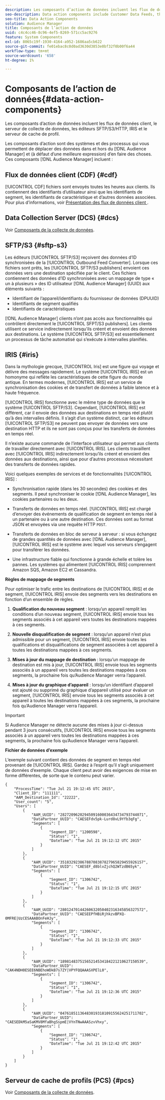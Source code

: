 ```yaml
---
description: Les composants d’action de données incluent les flux de données client, le serveur de collecte de données, les éditeurs SFTP/S3/HTTP, IRIS et le serveur de cache de profil.
seo-description: Data action components include Customer Data Feeds, the Data Collection Server, SFTP/S3/HTTP publishers, IRIS, and the Profile Cache Server.
seo-title: Data Action Components
solution: Audience Manager
title: Composants de l’action de données
uuid: c4c4cc46-8c96-4ef5-8269-571cc5ac9276
feature: System Components
exl-id: 8065c19f-1930-4164-a952-1686aa5cb622
source-git-commit: fe01ebac8c0d0ad3630d3853e0bf32f0b00f6a44
workflow-type: tm+mt
source-wordcount: '658'
ht-degree: 1%

---
```


# Composants de l’action de données{#data-action-components}

Les composants d’action de données incluent les flux de données client, le serveur de collecte de données, les éditeurs SFTP/S3/HTTP, IRIS et le serveur de cache de profil.

<!-- 

c_compact.xml

 -->

Les composants d’action sont des systèmes et des processus qui vous permettent de déplacer des données dans et hors du [!DNL Audience Manager] et (à défaut d’une meilleure expression) d’en faire des choses. Ces composants [!DNL Audience Manager] incluent :

## Flux de données client (CDF) {#cdf}

[!UICONTROL CDF] fichiers sont envoyés toutes les heures aux clients. Ils contiennent des identifiants d’utilisateur ainsi que les identifiants de segment, les identifiants de caractéristique et d’autres données associées. Pour plus d’informations, voir [ Présentation des flux de données client ](../../features/cdf-files.md).

## Data Collection Server (DCS) {#dcs}

Voir [Composants de la collecte de données](../../reference/system-components/components-data-collection.md).

## SFTP/S3 {#sftp-s3}

Les éditeurs [!UICONTROL SFTP/S3] reçoivent des données d’ID synchronisées de la [!UICONTROL Outbound Feed Converter]. Lorsque ces fichiers sont prêts, les [!UICONTROL SFTP/S3 publishers] envoient ces données vers une destination spécifiée par le client. Ces fichiers contiennent des données d’ID synchronisées avec un mappage de type « un à plusieurs » des ID utilisateur [!DNL Audience Manager] (UUID) aux éléments suivants :

* Identifiant de l’appareil/identifiants du fournisseur de données (DPUUID)
* Identifiants de segment qualifiés
* Identifiants de caractéristiques

[!DNL Audience Manager] clients n’ont pas accès aux fonctionnalités qui contrôlent directement le [!UICONTROL SFPT/S3 publishers]. Les clients utilisent ce service indirectement lorsqu’ils créent et envoient des données aux destinations. Le système [!UICONTROL SFTP/S3] est essentiellement un processus de tâche automatisé qui s’exécute à intervalles planifiés.

## IRIS {#iris}

Dans la mythologie grecque, [!UICONTROL Iris] est une figure qui voyage et délivre des messages rapidement. Le système [!UICONTROL IRIS] est un homonyme qui reflète les caractéristiques de cette figure du monde antique. En termes modernes, [!UICONTROL IRIS] est un service de synchronisation des cookies et de transfert de données à faible latence et à haute fréquence.

[!UICONTROL IRIS] fonctionne avec le même type de données que le système [!UICONTROL SFTP/S3]. Cependant, [!UICONTROL IRIS] est différent, car il envoie des données aux destinations en temps réel plutôt qu’à des intervalles définis. Il s’agit d’un système distinct, car les éditeurs [!UICONTROL SFTP/S3] ne peuvent pas envoyer de données vers une destination HTTP et ils ne sont pas conçus pour les transferts de données en temps réel.

Il n’existe aucune commande de l’interface utilisateur qui permet aux clients de travailler directement avec [!UICONTROL IRIS]. Les clients travaillent avec [!UICONTROL IRIS] indirectement lorsqu’ils créent et envoient des données aux destinations, ainsi que pour d’autres processus nécessitant des transferts de données rapides.

Voici quelques exemples de services et de fonctionnalités [!UICONTROL IRIS] :

* Synchronisation rapide (dans les 30 secondes) des cookies et des segments. Il peut synchroniser le cookie [!DNL Audience Manager], les cookies partenaires ou les deux.
* Transferts de données en temps réel. [!UICONTROL IRIS] est chargé d’envoyer des événements de qualification de segment en temps réel à un partenaire ou à une autre destination. Ces données sont au format JSON et envoyées via une requête HTTP `POST`.

* Transferts de données en bloc de serveur à serveur : si vous échangez de grandes quantités de données avec [!DNL Audience Manager], [!UICONTROL IRIS] est le système avec lequel vos serveurs s’engagent pour transférer les données.

* Une infrastructure fiable qui fonctionne à grande échelle et tolère les pannes. Les systèmes qui alimentent [!UICONTROL IRIS] comprennent Amazon SQS, Amazon EC2 et Cassandra.

**Règles de mappage de segments**

Pour optimiser le trafic entre les destinations de [!UICONTROL IRIS] et de segment, [!UICONTROL IRIS] envoie des segments vers les destinations en fonction d’un ensemble de règles.

1. **Qualification du nouveau segment** : lorsqu’un appareil remplit les conditions d’un nouveau segment, [!UICONTROL IRIS] envoie tous les segments associés à cet appareil vers toutes les destinations mappées à ces segments.

1. **Nouvelle disqualification de segment** : lorsqu’un appareil n’est plus admissible pour un segment, [!UICONTROL IRIS] envoie toutes les qualifications et disqualifications de segment associées à cet appareil à toutes les destinations mappées à ces segments.

1. **Mises à jour du mappage de destination** : lorsqu’un mappage de destination est mis à jour, [!UICONTROL IRIS] envoie tous les segments associés à un appareil vers toutes les destinations mappées à ces segments, la prochaine fois qu’Audience Manager verra l’appareil.

1. **Mises à jour du graphique d’appareil** : lorsqu’un identifiant d’appareil est ajouté ou supprimé du graphique d’appareil utilisé pour évaluer un segment, [!UICONTROL IRIS] envoie tous les segments associés à cet appareil à toutes les destinations mappées à ces segments, la prochaine fois qu’Audience Manager verra l’appareil.

>[!IMPORTANT]
>
>Si Audience Manager ne détecte aucune des mises à jour ci-dessus pendant 3 jours consécutifs, [!UICONTROL IRIS] envoie tous les segments associés à un appareil vers toutes les destinations mappées à ces segments, la prochaine fois qu’Audience Manager verra l’appareil.

**Fichier de données d’exemple**

L’exemple suivant contient des données de segment en temps réel provenant de [!UICONTROL IRIS]. Gardez à l’esprit qu’il s’agit uniquement de données d’exemple. Chaque client peut avoir des exigences de mise en forme différentes, de sorte que le contenu peut varier.

```
{
    "ProcessTime": "Tue Jul 21 19:12:45 UTC 2015",
    "Client_ID": "111111",
    "AAM_Destination_Id": "22222",
    "User_count": "5",
    "Users": [
        {
            "AAM_UUID": "28272096202945091600036434734793744071",
            "DataPartner_UUID": "CAESEFdv5pk-Lurd8vL9Yfb3qFg",
            "Segments": [
                {
                    "Segment_ID": "1200598",
                    "Status": "1",
                    "DateTime": "Tue Jul 21 19:12:12 UTC 2015"
                }
            ]
        },
        {
            "AAM_UUID": "35183292386788708387827965829455926157",
            "DataPartner_UUID": "CAESEF_d8blvZjchQ2WTzdB65yk",
            "Segments": [
                {
                    "Segment_ID": "1306742",
                    "Status": "1",
                    "DateTime": "Tue Jul 21 19:12:15 UTC 2015"
                }
            ]
        },
        {
            "AAM_UUID": "28012470144260632050402316345856327572",
            "DataPartner_UUID": "CAESEEPfHBiRjhkzvBPXQ-0MFRE|UzCESAAABOnFeHJy",
            "Segments": [
                {
                    "Segment_ID": "1306742",
                    "Status": "1",
                    "DateTime": "Tue Jul 21 19:12:33 UTC 2015"
                }
            ]
        },
        {
            "AAM_UUID": "18981483751565214534184221210627150539",
            "DataPartner_UUID": "CAK4NDH0ESEE6NBEhoWDkB7s7ZY|VPYFQQAAASXPElL0",
            "Segments": [
                {
                    "Segment_ID": "1306742",
                    "Status": "1",
                    "DateTime": "Tue Jul 21 19:12:36 UTC 2015"
                }
            ]
        },
        {
            "AAM_UUID": "04761851136483019318109155624251711702",
            "DataPartner_UUID": "CAESEDkM5aSaKMV8MfaBhgSspmE|VYnTNwAAASzvVhxy",
            "Segments": [
                {
                    "Segment_ID": "1306742",
                    "Status": "1",
                    "DateTime": "Tue Jul 21 19:12:42 UTC 2015"
                }
            ]
        }
    ]
}
```

## Serveur de cache de profils (PCS) {#pcs}

Voir [Composants de la collecte de données](../../reference/system-components/components-data-collection.md).

